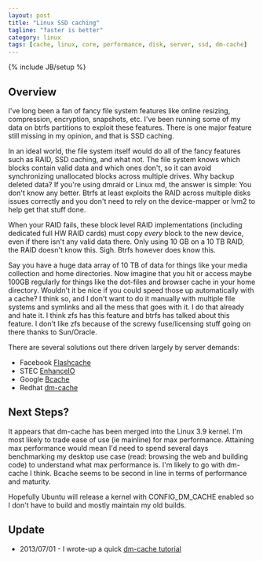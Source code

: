 ```yaml
---
layout: post
title: "Linux SSD caching"
tagline: "faster is better"
category: linux
tags: [cache, linux, core, performance, disk, server, ssd, dm-cache]
---
```

{% include JB/setup %}

Overview
--------

I've long been a fan of fancy file system features like online resizing, compression, encryption, snapshots, etc.  I've been running some of my data on btrfs partitions to exploit these features.  There is one major feature still missing in my opinion, and that is SSD caching.

In an ideal world, the file system itself would do all of the fancy features such as RAID, SSD caching, and what not.  The file system knows which blocks contain valid data and which ones don't, so it can avoid synchronizing unallocated blocks across multiple drives.  Why backup deleted data?  If you're using dmraid or Linux md, the answer is simple: You don't know any better.  Btrfs at least exploits the RAID across multiple disks issues correctly and you don't need to rely on the device-mapper or lvm2 to help get that stuff done.

When your RAID fails, these block level RAID implementations (including dedicated full HW RAID cards) must copy _every_ block to the new device, even if there isn't any valid data there.  Only using 10 GB on a 10 TB RAID, the RAID doesn't know this.  Sigh.  Btrfs however does know this.

Say you have a huge data array of 10 TB of data for things like your media collection and home directories.  Now imagine that you hit or access maybe 100GB regularly for things like the dot-files and browser cache in your home directory.  Wouldn't it be nice if you could speed those up automatically with a cache?  I think so, and I don't want to do it manually with multiple file systems and symlinks and all the mess that goes with it.  I do that already and hate it.  I think zfs has this feature and btrfs has talked about this feature.  I don't like zfs because of the screwy fuse/licensing stuff going on there thanks to Sun/Oracle.

There are several solutions out there driven largely by server demands:

* Facebook [Flashcache](https://github.com/facebook/flashcache)
* STEC [EnhanceIO](https://github.com/stec-inc/EnhanceIO)
* Google [Bcache](http://bcache.evilpiepirate.org)
* Redhat [dm-cache](https://github.com/jthornber/linux-2.6/tree/thin-dev)


Next Steps?
-----------

It appears that dm-cache has been merged into the Linux 3.9 kernel.  I'm most likely to trade ease of use (ie mainline) for max performance.  Attaining max performance would mean I'd need to spend several days benchmarking my desktop use case (read: browsing the web and building code) to understand what max performance is.  I'm likely to go with dm-cache I think.  Bcache seems to be second in line in terms of performance and maturity.

Hopefully Ubuntu will release a kernel with CONFIG_DM_CACHE enabled so I don't have to build and mostly maintain my old builds.

Update
------

* 2013/07/01 - I wrote-up a quick [dm-cache tutorial](/linux/2013/06/30/ssd-caching-using-dmcache-tutorial/)
